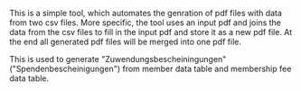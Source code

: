 This is a simple tool, which automates the genration of pdf files with data from two csv files.
More specific, the tool uses an input pdf and joins the data from the csv files to fill in the input pdf and store it as a new pdf file.
At the end all generated pdf files will be merged into one pdf file.

This is used to generate "Zuwendungsbescheiningungen" ("Spendenbescheinigungen") from member data table and membership fee data table.
